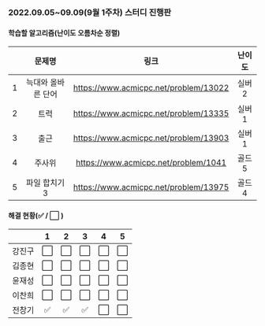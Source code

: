 ### 2022.09.05~09.09(9월 1주차) 스터디 진행판

#### 학습할 알고리즘(난이도 오름차순 정렬)

|      |   문제명    |                 링크                  | 난이도 |
| :--: | :---------: | :-----------------------------------: | :----: |
|  1   | 늑대와 올바른 단어 | https://www.acmicpc.net/problem/13022 | 실버2 |
|  2   | 트럭 | https://www.acmicpc.net/problem/13335 | 실버1 |
|  3   | 출근 | https://www.acmicpc.net/problem/13903 | 실버1 |
|  4   | 주사위 | https://www.acmicpc.net/problem/1041 | 골드5 |
|  5   | 파일 합치기 3 | https://www.acmicpc.net/problem/13975 | 골드4 |

#### 해결 현황(:white_check_mark: / :white_large_square:  )

|        |          1           |          2           |          3           |          4           |          5           |
| :----: | :------------------: | :------------------: | :------------------: | :------------------: | :------------------: |
| 강진구 | :white_large_square: | :white_large_square: | :white_large_square: | :white_large_square: | :white_large_square: |
| 김종현 | :white_large_square: | :white_large_square: | :white_large_square: | :white_large_square: | :white_large_square: |
|  윤재성  | :white_large_square: | :white_large_square: | :white_large_square: | :white_large_square: | :white_large_square: |
| 이찬희 | :white_large_square: | :white_large_square: | :white_large_square: | :white_large_square: | :white_large_square: |
| 전창기 |  :white_check_mark:  |  :white_check_mark:  |  :white_check_mark:  |  :white_large_square:  |  :white_large_square:  |
